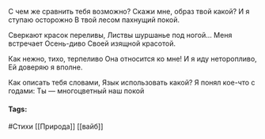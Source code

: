 С чем же сравнить тебя возможно?
Скажи мне, образ твой какой?
И я ступаю осторожно
В твой лесом пахнущий покой.

Сверкают красок переливы,
Листвы шуршанье под ногой…
Меня встречает Осень-диво
Своей изящной красотой.

Как нежно, тихо, терпеливо
Она относится ко мне!
И я иду неторопливо,
Ей доверяю я вполне.

Как описать тебя словами,
Язык использовать какой?
Я понял кое-что с годами:
Ты — многоцветный наш покой
#### Tags:
#Стихи
[[Природа]]
[[вайб]]